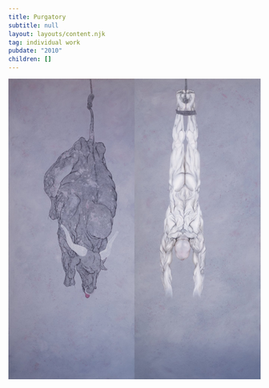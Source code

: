 ```yaml
---
title: Purgatory
subtitle: null
layout: layouts/content.njk
tag: individual work
pubdate: "2010"
children: []
---
```

![Purgatory, 2010, oil and acrylic on canvas, 60 x 84 in.](/static/img/purgatory.jpeg)